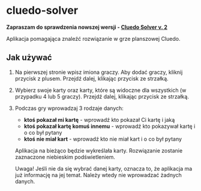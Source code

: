 # cluedo-solver

**Zapraszam do sprawdzenia nowszej wersji - [Cluedo Solver v. 2](https://github.com/DallogFheir/cluedo-solver-v2)**


Aplikacja pomagająca znaleźć rozwiązanie w grze planszowej Cluedo.

## Jak używać

1. Na pierwszej stronie wpisz imiona graczy. Aby dodać graczy, kliknij przycisk z plusem. Przejdź dalej, klikając przycisk ze strzałką.
2. Wybierz swoje karty oraz karty, które są widoczne dla wszystkich (w przypadku 4 lub 5 graczy). Przejdź dalej, klikając przycisk ze strzałką.
3. Podczas gry wprowadzaj 3 rodzaje danych:

   - **ktoś pokazał mi kartę** - wprowadź kto pokazał Ci kartę i jaką
   - **ktoś pokazał kartę komuś innemu** - wprowadź kto pokazywał kartę i o co był pytany
   - **ktoś nie miał kart** - wprowadź kto nie miał kart i o co był pytany

   Aplikacja na bieżąco będzie wykreślała karty. Rozwiązanie zostanie zaznaczone niebieskim podświetleniem.

   Uwaga! Jeśli nie da się wybrać danej karty, oznacza to, że aplikacja ma już informację na jej temat. Należy wtedy nie wprowadzać żadnych danych.
